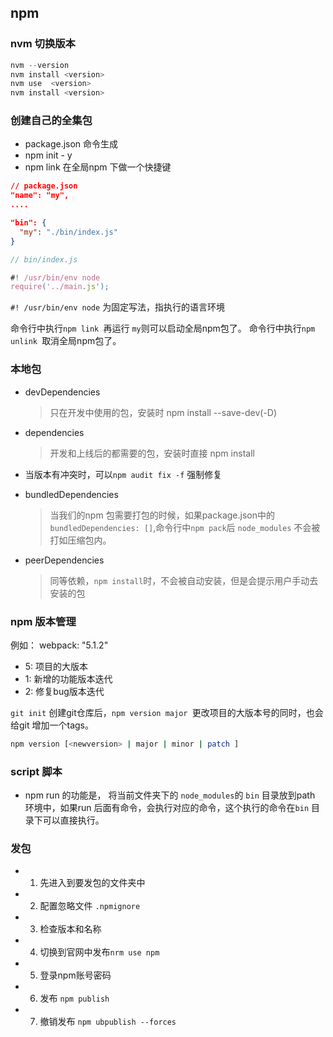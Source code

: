 ## npm

### nvm 切换版本
```js
nvm --version
nvm install <version>
nvm use  <version>
nvm install <version>
```

### 创建自己的全集包

- package.json 命令生成
- npm init - y
- npm link 在全局npm 下做一个快捷键

```json
// package.json
"name": "my",
....

"bin": {
  "my": "./bin/index.js"
}
```

```js
// bin/index.js

#! /usr/bin/env node
require('../main.js');
```
`#! /usr/bin/env node` 为固定写法，指执行的语言环境

命令行中执行`npm link `再运行 `my`则可以启动全局npm包了。
命令行中执行`npm unlink `取消全局npm包了。

### 本地包
- devDependencies

  > 只在开发中使用的包，安装时 npm install <packageName> --save-dev(-D)
- dependencies
	> 开发和上线后的都需要的包，安装时直接 npm install <packageName>
- 当版本有冲突时，可以`npm audit fix -f` 强制修复
- bundledDependencies 
	> 当我们的npm 包需要打包的时候，如果package.json中的`bundledDependencies: []`,命令行中`npm pack`后 `node_modules` 不会被打如压缩包内。
- peerDependencies
	> 同等依赖，`npm install`时，不会被自动安装，但是会提示用户手动去安装的包

### npm 版本管理

例如： webpack: "5.1.2"

- 5: 项目的大版本
- 1: 新增的功能版本迭代
- 2: 修复bug版本迭代

`git init` 创建git仓库后，`npm version major `更改项目的大版本号的同时，也会给git 增加一个tags。

```bash
npm version [<newversion> | major | minor | patch ]
```
### script 脚本
- npm run 的功能是， 将当前文件夹下的 `node_modules`的 `bin` 目录放到path 环境中，如果run 后面有命令，会执行对应的命令，这个执行的命令在`bin` 目录下可以直接执行。

### 发包
- 1. 先进入到要发包的文件夹中
- 2. 配置忽略文件 `.npmignore`
- 3. 检查版本和名称
- 4. 切换到官网中发布`nrm use npm`
- 5. 登录npm账号密码
- 6. 发布 `npm publish`
- 7. 撤销发布 `npm ubpublish --forces`
